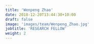 ```yaml
---
title: 'Wenpeng Zhao'
date: 2018-12-20T13:44:30+10:00
draft: false
image: 'images/team/Wenpeng_Zhao.jpg'
jobtitle: 'RESEARCH FELLOW'
weight: 2
---
```


